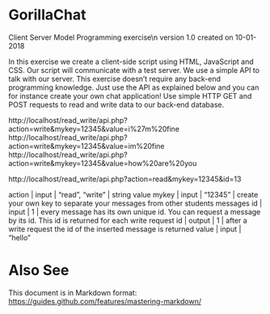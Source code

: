 # GorillaChat

Client Server Model Programming exercise\n
version 1.0
created on 10-01-2018

In this exercise we create a client-side script using HTML, JavaScript and CSS. Our script
will communicate with a test server. We use a simple API to talk with our server. This
exercise doesn’t require any back-end programming knowledge. Just use the API as
explained below and you can for instance create your own chat application!
Use simple HTTP GET and POST requests to read and write data to our back-end
database.

http://localhost/read_write/api.php?action=write&mykey=12345&value=i%27m%20fine
http://localhost/read_write/api.php?action=write&mykey=12345&value=im%20fine
http://localhost/read_write/api.php?action=write&mykey=12345&value=how%20are%20you

http://localhost/read_write/api.php?action=read&mykey=12345&id=13

action | input  | “read”, “write” | string value
mykey  | input  | “12345”         | create your own key to separate your messages from other students messages
id     | input  | 1               | every message has its own unique id. You can request a message by its id. This id is returned for each write request
id     | output | 1               | after a write request the id of the inserted message is returned
value  | input  | “hello”

# Also See
This document is in Markdown format:
https://guides.github.com/features/mastering-markdown/
